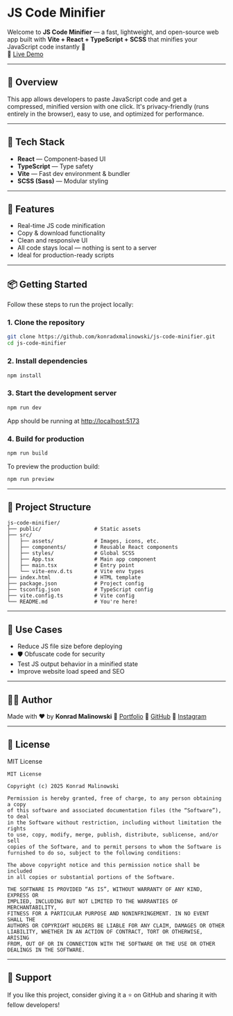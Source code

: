 # JS Code Minifier

Welcome to **JS Code Minifier** — a fast, lightweight, and open-source web app built with **Vite + React + TypeScript + SCSS** that minifies your JavaScript code instantly 🚀  
🔗 [Live Demo](https://js-code-minifier.ct8.pl/)

---

## 📌 Overview

This app allows developers to paste JavaScript code and get a compressed, minified version with one click. It's privacy-friendly (runs entirely in the browser), easy to use, and optimized for performance.

---

## 🧰 Tech Stack

-  **React** — Component-based UI
-  **TypeScript** — Type safety
-  **Vite** — Fast dev environment & bundler
-  **SCSS (Sass)** — Modular styling

---

## 🚀 Features

-  Real-time JS code minification
-  Copy & download functionality
-  Clean and responsive UI
-  All code stays local — nothing is sent to a server
-  Ideal for production-ready scripts

---

## 📦 Getting Started

Follow these steps to run the project locally:

### 1. Clone the repository

```bash
git clone https://github.com/konradxmalinowski/js-code-minifier.git
cd js-code-minifier
````

### 2. Install dependencies

```bash
npm install
```

### 3. Start the development server

```bash
npm run dev
```

App should be running at [http://localhost:5173](http://localhost:5173)

### 4. Build for production

```bash
npm run build
```

To preview the production build:

```bash
npm run preview
```

---

## 🔧 Project Structure

```
js-code-minifier/
├── public/                 # Static assets
├── src/
│   ├── assets/             # Images, icons, etc.
│   ├── components/         # Reusable React components
│   ├── styles/             # Global SCSS
│   ├── App.tsx             # Main app component
│   ├── main.tsx            # Entry point
│   └── vite-env.d.ts       # Vite env types
├── index.html              # HTML template
├── package.json            # Project config
├── tsconfig.json           # TypeScript config
├── vite.config.ts          # Vite config
└── README.md               # You're here!
```

---

## 📣 Use Cases

*  Reduce JS file size before deploying
* 🛡 Obfuscate code for security
*  Test JS output behavior in a minified state
*  Improve website load speed and SEO

---

## 🙋‍♂️ Author

Made with ❤️ by **Konrad Malinowski**
🔗 [Portfolio](https://portfolio-website.ct8.pl/)
🐙 [GitHub](https://github.com/konradxmalinowski)
📸 [Instagram](https://instagram.com/konradxmalinowski)

---

## 📄 License

MIT License

```
MIT License

Copyright (c) 2025 Konrad Malinowski

Permission is hereby granted, free of charge, to any person obtaining a copy
of this software and associated documentation files (the “Software”), to deal
in the Software without restriction, including without limitation the rights  
to use, copy, modify, merge, publish, distribute, sublicense, and/or sell  
copies of the Software, and to permit persons to whom the Software is  
furnished to do so, subject to the following conditions:

The above copyright notice and this permission notice shall be included  
in all copies or substantial portions of the Software.

THE SOFTWARE IS PROVIDED “AS IS”, WITHOUT WARRANTY OF ANY KIND, EXPRESS OR  
IMPLIED, INCLUDING BUT NOT LIMITED TO THE WARRANTIES OF MERCHANTABILITY,  
FITNESS FOR A PARTICULAR PURPOSE AND NONINFRINGEMENT. IN NO EVENT SHALL THE  
AUTHORS OR COPYRIGHT HOLDERS BE LIABLE FOR ANY CLAIM, DAMAGES OR OTHER  
LIABILITY, WHETHER IN AN ACTION OF CONTRACT, TORT OR OTHERWISE, ARISING  
FROM, OUT OF OR IN CONNECTION WITH THE SOFTWARE OR THE USE OR OTHER  
DEALINGS IN THE SOFTWARE.
```

---

## 🌟 Support

If you like this project, consider giving it a ⭐ on GitHub and sharing it with fellow developers!
